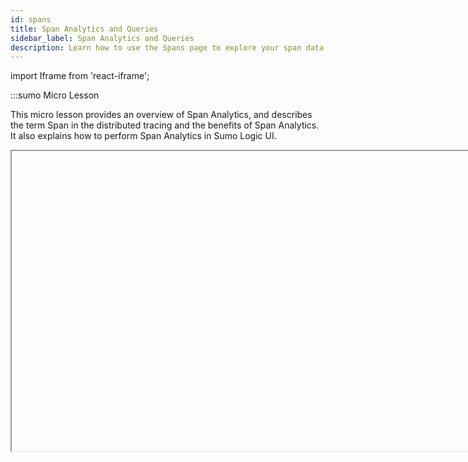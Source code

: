 ```yaml
---
id: spans
title: Span Analytics and Queries
sidebar_label: Span Analytics and Queries
description: Learn how to use the Spans page to explore your span data.
---
```


import Iframe from 'react-iframe';

:::sumo Micro Lesson

This micro lesson provides an overview of Span Analytics, and describes the term Span in the distributed tracing and the benefits of Span Analytics. It also explains how to perform Span Analytics in Sumo Logic UI.

<Iframe url="https://www.youtube.com/embed/2cp_0pmzD-A"
        width="854px"
        height="480px"
        id="myId"
        className="video-container"
        display="initial"
        position="relative"
        allow="accelerometer; autoplay=1; clipboard-write; encrypted-media; gyroscope; picture-in-picture"
        allowfullscreen
        />

:::


## Spans page

The Spans page allows you to filter and aggregate your trace data at the raw span level so you can understand the performance and behavior of your application services. You can filter and aggregate by any standard or custom span attribute (tag) and create charts to visualize results. If you find something interesting, you can quickly explore your raw span records in the **Messages** tab.

You can also further enhance your query for more advanced use cases using the [Open in Search](#open-in-search) button. This opens a new Search of your spans based on your query where you can investigate further by utilizing the [Search Query Language](search-query-language-support-for-traces.md).

:::note
You need to have Tracing enabled in your account to use this functionality. Contact your account team if the only thing you see is an infographic.
:::

To open, go to **+ New** > **Spans**.

![open spans from menu.png](/img/traces/open-spans-from-menu.png)

A new Spans page opens. Data is displayed once you run a query.

![Spans page.png](/img/traces/Spans-page.png)


## Spans query

You build a spans query by using the provided input fields. By default, you'll see an input for **Filters** and **Visualize**.

![blank spans query.png](/img/traces/blank-spans-query.png)

Once you click the text area of an input field, you'll get a dropdown menu that provides the available options detected from your data. You can manually type into these input fields or select from the dropdown of available options.

![dropdown for spans filter.png](/img/traces/dropdown-for-spans-filter.png)

**Filters** narrow the scope of the query. Enter metadata values that match the data you want to search. You can add multiple filters to focus on specific data.

:::note
Each Trace includes up to 10,000 spans to better support monitoring for long-running and complex transactions. New spans can increase credits consumption.
:::

### Aggregate your data

To aggregate raw spans for better insights, you'll select the subject to visualize and the type of aggregation.

**Visualize** sets the metric to aggregate the filtered data by. The two default options are:

* **count**. Counts the field you set. Typically you want to count spans, such as, to show how many of them are in any particular category. However, you can count distinct occurrences of any other field, such as IP addresses or pods.
* **duration**. Conducts the sum, avg, min, max, or pct of the span duration metric.

:::tip
You can instead use custom numeric metrics from your data by typing the name of the span tag field carrying a metric into the box.
:::

You can visualize multiple different metrics at once.

* If you define **Visualize**, you'll see another option to set **Group By** value. You can have the aggregated results grouped by time or other fields.
   * If you want to display a time series you need to Group By time and select the granularity.
   * If you prefer to have aggregated data without a time dimension, pick the appropriate dimensions to Group By.
   * You can group by time and other fields at the same time. When you do time and another dimension, you can create a stacked bar time series.
* If you define **Group By** you'll see another option to set a **Limit** value. This allows you to reduce the number of results by an order.

![spans query.png](/img/traces/spans-query.png)

:::note
When you run your query with **Visualize** and/or **Group By**, the results tab will automatically switch to **Aggregates**.
:::

### Set Time Range

You set the time range of the query at the top right of the Spans page, above the search button. Tracing data retention in `_trace_spans` index is the same as default log index retention. See [Time Range Expressions](/docs/search/get-started-with-search/search-basics/time-range-expressions) for details.  

![spans time range.png](/img/traces/spans-time-range.png)

### Run query

Once you have defined your spans query, with filters and aggregation if desired, click the search button to run the search. It looks like the following:  

![spans search button.png](/img/traces/spans-search-button.png)

You can pause or stop your search by clicking the appropriate icons below the search button.  

![pause or stop spans query.png](/img/traces/pause-or-stop-spans-query.png)

## Search Results

**Messages** (including **Facets**) are always provided to show you the raw output of your query. You will have **Aggregates** if your query has set the **Visualize** option.

### Messages tab

The **Messages** table shows your raw span data. You can click on any row to open a right-side Details pane (similar to the one in [Trace View](/docs/apm/traces/trace-view)) showing span details and options to navigate to other parts of the system from there.

![messages results.png](/img/traces/messages-results.png)

* To move a column left or right, hold click and drag it to a different location in the table.
* To adjust column width, click and drag the vertical line in between the columns.<br/> ![resize column.png](/img/traces/resize-column.png)
* To reset column width to the default size, double-click the vertical line to the right of a column name.

#### Facets

The **Facets** panel provides a list of all the metadata fields returned from your search results and allows you to show or hide fields from the results table.

The content of the Facets panel is affected by your current active filters and time range, but shows any found metadata tag (span attribute) with its top 10 values, including any custom tags you may [add to your data](/docs/apm/traces/get-started-transaction-tracing/opentelemetry-instrumentation/java/custom-tags-configuration). By default, the fields used in the query are shown in the Messages table.

![Facets expanded.png](/img/traces/Facets-expanded.png)

* You can adjust which fields are displayed in the raw span messages table by checking or unchecking the box next to the field in the Facets panel.
* Use the search field to easily find the metadata from your data. This applies the filter to both tag names and their values.
* The number of values found for each is displayed for your reference.
* Add and remove fields from your query by hovering over a field and clicking.  

![facets add to query.png](/img/traces/facets-add-to-query.png)

### Aggregates tab

The Aggregates tab shows your data charted. See Panels from Dashboard (New) for details on the settings. However, note that not all settings will be available on the Spans page. The interface will only show you available settings.

![sumo-logic-spans-aggregates-visualize.png](/img/traces/sumo-logic-spans-aggregates-visualize.png)

## Add to Dashboard

You can add to Dashboard as long as your total dashboard-originated `_trace_spans `read volume does not exceed 200x of your tracing ingest. Contact your Sumo Logic representative for paid subscription service options for volume requirements exceeding 200x of your tracing ingest.

To add your aggregated span data to a Dashboard:

1. Click the three vertical-dots icon on the top right of the Spans page and select **Add to Dashboard**.<br/>  ![add-to-dashboard-spans.png](/img/traces/add-to-dashboard-spans.png)
1. In the **Add Panel to Dashboard** window provide a **Panel Title** and a name for the **Dashboard**. Once the name is entered you'll have an option to select **Create New Dashboard** with your name.<br/>  ![span-dashboard.png](/img/traces/span-dashboard.png)
1. Click **Add** when you're done assigning which Dashboard to add the Panel to.

## Open in Search

To further enhance your query, you can use the [Search Query Language](search-query-language-support-for-traces.md) for more advanced use cases by opening a Search of your spans. Click the
three vertical-dots icon on the top right of the Spans page and select **Open in Search**.  

![span-open-in-search.png](/img/traces/span-open-in-search.png)

### Examples

1. To compare the performance of different release versions defined by a custom tag `assemblyVersion`, you can graph the 95th percentile of latency of a microservice in the function of time by version.

Use the **filters** or **facets** features to find the appropriate service in the dropdown and select it. Then, select to visualize duration’s 95th percentile and pick a group by time, for example, 1-minute granularity and the `assemblyVersion` custom tag that carries version information. That’s it!

![service percentile by time.png](/img/traces/service-percentile-by-time.png)

You can customize your chart by picking different visualization types and colors.

1. Next, let’s see how to find the distribution of different HTTP errors among our services. Not as a time series, just a pie chart to find which service and status codes are most common.

Here is the simple query we used to visualize that data:

![status codes spans example.png](/img/traces/status-codes-spans-example.png)

It’s now easier than ever to drill down into the information you care about. Note that our query only includes spans with codes from 4xx and 5xx ranges and visualizes the count of such spans, broken down by two dimensions, service and status code. Easy!

The number of cases you can realize with this is unlimited. In addition to the above examples, you can aggregate and visualize the content of custom metrics in your spans, and filter and break them down by any field, including custom tags. These can all be presented in any of the available chart visualizations.

If any further query customization is required, you can click the [**Open in Search**](#open-in-search) button to edit your query, making it a great place to start queries in a way that still allows further technical refinement. Especially if you try to solve a use case that requires more than the current functionality of the Spans page, such as the following:

1. A stacked time-series chart with more than two non-time dimensions. You can only set **Group By** to **Time** and a single dimension.
1. Visualize multiple series with more than one count operation.
1. Use OR operations in filters. Filters are concatenated using AND logic.
1. Use mathematical operations between metrics.
